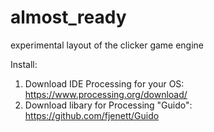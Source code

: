 # almost_ready
experimental layout of the clicker game engine

Install:
1. Download IDE Processing for your OS:  
  https://www.processing.org/download/
2. Download libary for Processing "Guido":
  https://github.com/fjenett/Guido
  

